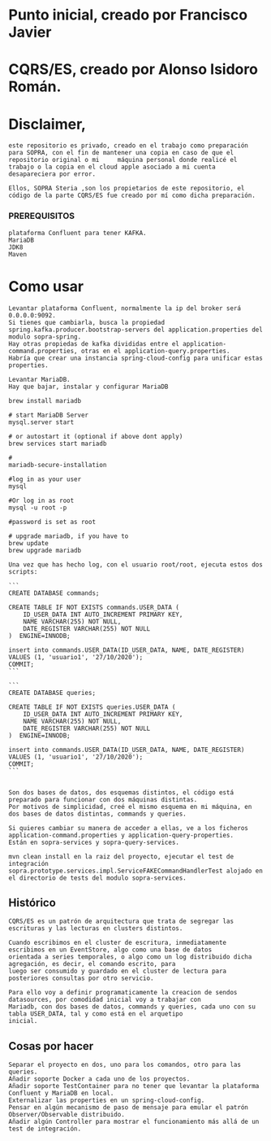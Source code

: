 # Punto inicial, creado por Francisco Javier 
# CQRS/ES, creado por Alonso Isidoro Román.

# Disclaimer, 
    este repositorio es privado, creado en el trabajo como preparación para SOPRA, con el fin de mantener una copia en caso de que el repositorio original o mi     máquina personal donde realicé el trabajo o la copia en el cloud apple asociado a mi cuenta desapareciera por error.

    Ellos, SOPRA Steria ,son los propietarios de este repositorio, el código de la parte CQRS/ES fue creado por mí como dicha preparación. 

### PREREQUISITOS

    plataforma Confluent para tener KAFKA. 
    MariaDB
    JDK8
    Maven
# Como usar

    Levantar plataforma Confluent, normalmente la ip del broker será 0.0.0.0:9092. 
    Si tienes que cambiarla, busca la propiedad spring.kafka.producer.bootstrap-servers del application.properties del modulo sopra-spring.
    Hay otras propiedas de kafka divididas entre el application-command.properties, otras en el application-query.properties. 
    Habría que crear una instancia spring-cloud-config para unificar estas properties.
    
    Levantar MariaDB.
    Hay que bajar, instalar y configurar MariaDB

	brew install mariadb

	# start MariaDB Server
	mysql.server start

	# or autostart it (optional if above dont apply)
	brew services start mariadb

	# 
	mariadb-secure-installation

	#log in as your user
	mysql

	#Or log in as root 
	mysql -u root -p

	#password is set as root

	# upgrade mariadb, if you have to
	brew update
	brew upgrade mariadb
    
    Una vez que has hecho log, con el usuario root/root, ejecuta estos dos scripts:
  
    ```
    CREATE DATABASE commands;

    CREATE TABLE IF NOT EXISTS commands.USER_DATA (
        ID_USER_DATA INT AUTO_INCREMENT PRIMARY KEY,
        NAME VARCHAR(255) NOT NULL,
        DATE_REGISTER VARCHAR(255) NOT NULL
    )  ENGINE=INNODB;

    insert into commands.USER_DATA(ID_USER_DATA, NAME, DATE_REGISTER)
    VALUES (1, 'usuario1', '27/10/2020');
    COMMIT;
    ```

    ```
    CREATE DATABASE queries;

    CREATE TABLE IF NOT EXISTS queries.USER_DATA (
        ID_USER_DATA INT AUTO_INCREMENT PRIMARY KEY,
        NAME VARCHAR(255) NOT NULL,
        DATE_REGISTER VARCHAR(255) NOT NULL
    )  ENGINE=INNODB;

    insert into commands.USER_DATA(ID_USER_DATA, NAME, DATE_REGISTER)
    VALUES (1, 'usuario1', '27/10/2020');
    COMMIT;
    ```


    Son dos bases de datos, dos esquemas distintos, el código está preparado para funcionar con dos máquinas distintas. 
    Por motivos de simplicidad, creé el mismo esquema en mi máquina, en dos bases de datos distintas, commands y queries.
    
    Si quieres cambiar su manera de acceder a ellas, ve a los ficheros application-command.properties y application-query-properties.
    Están en sopra-services y sopra-query-services.
    
    mvn clean install en la raiz del proyecto, ejecutar el test de integración sopra.prototype.services.impl.ServiceFAKECommandHandlerTest alojado en el directorio de tests del modulo sopra-services.
    
## Histórico

    CQRS/ES es un patrón de arquitectura que trata de segregar las escrituras y las lecturas en clusters distintos.

    Cuando escribimos en el cluster de escritura, inmediatamente escribimos en un EventStore, algo como una base de datos 
    orientada a series temporales, o algo como un log distribuido dicha agregación, es decir, el comando escrito, para
    luego ser consumido y guardado en el cluster de lectura para posteriores consultas por otro servicio.

    Para ello voy a definir programaticamente la creacion de sendos datasources, por comodidad inicial voy a trabajar con
    Mariadb, con dos bases de datos, commands y queries, cada uno con su tabla USER_DATA, tal y como está en el arquetipo 
    inicial. 

## Cosas por hacer

    Separar el proyecto en dos, uno para los comandos, otro para las queries.
    Añadir soporte Docker a cada uno de los proyectos.
    Añadir soporte TestContainer para no tener que levantar la plataforma Confluent y MariaDB en local.
    Externalizar las properties en un spring-cloud-config.
    Pensar en algún mecanismo de paso de mensaje para emular el patrón Observer/Observable distribuido. 
    Añadir algún Controller para mostrar el funcionamiento más allá de un test de integración.
    
